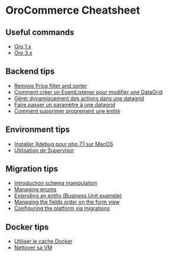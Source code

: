 OroCommerce Cheatsheet
======================

Useful commands
-------------------------

* [Oro 1.x](command/oro1.md)
* [Oro 3.x](command/oro3.md)

Backend tips
------------

* [Remove Price filter and sorter](backend/remove-price-filter.md)
* [Comment créer un EventListener pour modifier une DataGrid](backend/event-listener-datagrid.md)
* [Gérer dynamiquement des actions dans une datagrid](backend/dynamic-action-datagrid.md)
* [Faire passer un paramètre à une datagrid](backend/pass-param-to-datagrid.md)
* [Comment supprimer proprement une entité](backend/delete-entity.md)

Environment tips
------------

* [Installer Xdebug pour php 7.1 sur MacOS](environment/installer-xdebug-php71.md)
* [Utilisation de Supervisor](supervisor/supervisor.md)


Migration tips
------------

* [Introduction schema manipulation](migrations/introduction.md)
* [Managing enums](migrations/enum.md)
* [Extending an entity (Business Unit example)](migrations/businessUnit.md)
* [Managing the fields order on the form view](migrations/view.md)
* [Configuring the platform via migrations](migrations/configuration.md)

Docker tips
------------

* [Utiliser le cache Docker](docker/use-cache.md)
* [Nettoyer sa VM](docker/clean-vm.md)
